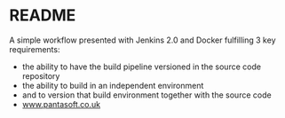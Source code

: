# README #

A simple workflow presented with Jenkins 2.0 and Docker fulfilling 3 key requirements:

* the ability to have the build pipeline versioned in the source code repository
* the ability to build in an independent environment
* and to version that build environment together with the source code
* www.pantasoft.co.uk